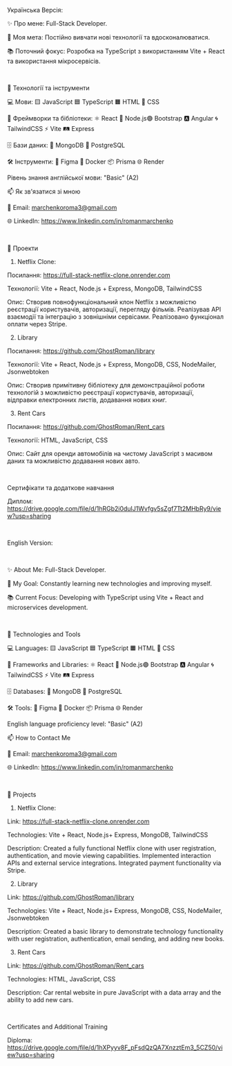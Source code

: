 Українська Версiя:

✨ Про мене: Full-Stack Developer.

🌟 Моя мета: Постійно вивчати нові технології та вдосконалюватися.

📚 Поточний фокус: Розробка на TypeScript з використанням Vite + React та використання мікросервісів.

<br>

🔧 Технології та інструменти

💻 Мови: 🟨 JavaScript 🟦 TypeScript 🟧 HTML 🎨 CSS

🚀 Фреймворки та бібліотеки: ⚛️ React 🌿 Node.js🟣 Bootstrap 🅰️ Angular 🌀 TailwindCSS ⚡ Vite 🛤️ Express

🗄️ Бази даних: 🍃 MongoDB 🐘 PostgreSQL

🛠️ Інструменти: 🎨 Figma 🐳 Docker 📦 Prisma 🌐 Render

Рівень знання англійської мови: "Basic" (A2)
<br>

📫 Як зв'язатися зі мною

📧 Email: marchenkoroma3@gmail.com

🌐 LinkedIn: https://www.linkedin.com/in/romanmarchenko

<br>

🚀 Проекти

   1. Netflix Clone:

Посилання: https://full-stack-netflix-clone.onrender.com

Технології: Vite + React, Node.js + Express, MongoDB, TailwindCSS

Опис: Створив повнофункціональний клон Netflix з можливістю реєстрації користувачів, авторизації, перегляду фільмів. Реалізував API взаємодії та інтеграцію з зовнішніми сервісами. Реалізовано функціонал оплати через Stripe.

   2. Library

Посилання: https://github.com/GhostRoman/library

Технології: Vite + React, Node.js + Express, MongoDB, CSS, NodeMailer, Jsonwebtoken

Опис: Створив примітивну бібліотеку для демонстраційної роботи технологій з можливістю реєстрації користувачів, авторизації, відправки електронних листів, додавання нових книг.

   3. Rent Cars

Посилання: https://github.com/GhostRoman/Rent_cars

Технології: HTML, JavaScript, CSS

Опис: Сайт для оренди автомобілів на чистому JavaScript з масивом даних та можливістю додавання нових авто.

<br>

Сертифікати та додаткове навчання

Диплом: https://drive.google.com/file/d/1hRGb2i0duIJ1Wvfgv5sZgf7Tt2MHbRy9/view?usp=sharing

<br>

English Version:

<br>

✨ About Me: Full-Stack Developer.

🌟 My Goal: Constantly learning new technologies and improving myself.

📚 Current Focus: Developing with TypeScript using Vite + React and microservices development.

<br>

🔧 Technologies and Tools

💻 Languages: 🟨 JavaScript 🟦 TypeScript 🟧 HTML 🎨 CSS

🚀 Frameworks and Libraries: ⚛️ React 🌿 Node.js🟣 Bootstrap 🅰️ Angular 🌀 TailwindCSS ⚡ Vite 🛤️ Express

🗄️ Databases: 🍃 MongoDB 🐘 PostgreSQL

🛠️ Tools: 🎨 Figma 🐳 Docker 📦 Prisma 🌐 Render

English language proficiency level: "Basic" (A2)
<br>

📫 How to Contact Me

📧 Email: marchenkoroma3@gmail.com

🌐 LinkedIn: https://www.linkedin.com/in/romanmarchenko

<br>

🚀 Projects

   1. Netflix Clone:

Link: https://full-stack-netflix-clone.onrender.com

Technologies: Vite + React, Node.js+ Express, MongoDB, TailwindCSS

Description: Created a fully functional Netflix clone with user registration, authentication, and movie viewing capabilities. Implemented interaction APIs and external service integrations. Integrated payment functionality via Stripe.

   2. Library

Link: https://github.com/GhostRoman/library

Technologies: Vite + React, Node.js+ Express, MongoDB, CSS, NodeMailer, Jsonwebtoken

Description: Created a basic library to demonstrate technology functionality with user registration, authentication, email sending, and adding new books.

   3. Rent Cars

Link: https://github.com/GhostRoman/Rent_cars

Technologies: HTML, JavaScript, CSS

Description: Car rental website in pure JavaScript with a data array and the ability to add new cars.

<br>

Certificates and Additional Training

Diploma: https://drive.google.com/file/d/1hXPyyv8F_pFsdQzQA7XnzztEm3_5CZ50/view?usp=sharing

<br>


